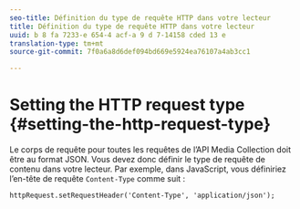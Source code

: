 ```yaml
---
seo-title: Définition du type de requête HTTP dans votre lecteur
title: Définition du type de requête HTTP dans votre lecteur
uuid: b 8 fa 7233-e 654-4 acf-a 9 d 7-14158 cded 13 e
translation-type: tm+mt
source-git-commit: 7f0a6a8d6def094bd669e5924ea76107a4ab3cc1

---
```



# Setting the HTTP request type {#setting-the-http-request-type}

Le corps de requête pour toutes les requêtes de l’API Media Collection doit être au format JSON. Vous devez donc définir le type de requête de contenu dans votre lecteur. Par exemple, dans JavaScript, vous définiriez l’en-tête de requête `Content-Type` comme suit :

```
httpRequest.setRequestHeader('Content-Type', 'application/json'); 
```

